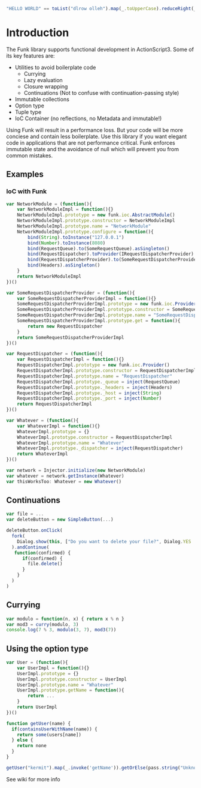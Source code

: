```javascript
"HELLO WORLD" == toList("dlrow olleh").map(_.toUpperCase).reduceRight(_.plus_)
```

# Introduction
The Funk library supports functional development in ActionScript3. Some of its key features are:

* Utilities to avoid boilerplate code
  * Currying
  * Lazy evaluation
  * Closure wrapping
  * Continuations (Not to confuse with continuation-passing style)
* Immutable collections
* Option type
* Tuple type
* IoC Container (no reflections, no Metadata and immutable!)

Using Funk will result in a performance loss. But your code will be more conciese and contain less boilerplate. Use this library if you want elegant code in applications that are not performance critical. Funk enforces immutable state and the avoidance of null which will prevent you from common mistakes.

## Examples
### IoC with Funk

```javascript
var NetworkModule = (function(){
	var NetworkModuleImpl = function(){}
	NetworkModuleImpl.prototype = new funk.ioc.AbstractModule()
	NetworkModuleImpl.prototype.constructor = NetworkModuleImpl
	NetworkModuleImpl.prototype.name = "NetworkModule"
	NetworkModuleImpl.prototype.configure = function(){
		bind(String).toInstance("127.0.0.1")
	    bind(Number).toInstance(8080)
	    bind(RequestQueue).to(SomeRequestQueue).asSingleton()
	    bind(RequestDispatcher).toProvider(IRequestDispatcherProvider)
	    bind(RequestDispatcherProvider).to(SomeRequestDispatcherProvider)
	    bind(Headers).asSingleton()
	}
	return NetworkModuleImpl
})()

var SomeRequestDispatcherProvider = (function(){
	var SomeRequestDispatcherProviderImpl = function(){}
	SomeRequestDispatcherProviderImpl.prototype = new funk.ioc.Provider()
	SomeRequestDispatcherProviderImpl.prototype.constructor = SomeRequestDispatcherProviderImpl
	SomeRequestDispatcherProviderImpl.prototype.name = "SomeRequestDispatcherProvider"
	SomeRequestDispatcherProviderImpl.prototype.get = function(){
		return new RequestDispatcher
	}
	return SomeRequestDispatcherProviderImpl
})()

var RequestDispatcher = (function(){
	var RequestDispatcherImpl = function(){}
	RequestDispatcherImpl.prototype = new funk.ioc.Provider()
	RequestDispatcherImpl.prototype.constructor = RequestDispatcherImpl
	RequestDispatcherImpl.prototype.name = "RequestDispatcher"
	RequestDispatcherImpl.prototype._queue = inject(RequestQueue)
	RequestDispatcherImpl.prototype._headers = inject(Headers)
	RequestDispatcherImpl.prototype._host = inject(String)
	RequestDispatcherImpl.prototype._port = inject(Number)
	return RequestDispatcherImpl
})()

var Whatever = (function(){
	var WhateverImpl = function(){}
	WhateverImpl.prototype = {}
	WhateverImpl.prototype.constructor = RequestDispatcherImpl
	WhateverImpl.prototype.name = "Whatever"
	WhateverImpl.prototype._dispatcher = inject(RequestDispatcher)
	return WhateverImpl
})()

var network = Injector.initialize(new NetworkModule)
var whatever = network.getInstance(Whatever)
var thisWorksToo: Whatever = new Whatever()
```

## Continuations

```javascript
var file = ...
var deleteButton = new SimpleButton(...)

deleteButton.onClick(
  fork(
    Dialog.show(this, ["Do you want to delete your file?", Dialog.YES | Dialog.NO])
  ).andContinue(
   function(confirmed) {
      if(confirmed) {
        file.delete()
      }
    }
  )
)
```

## Currying

```javascript
var modulo = function(n, x) { return x % n }
var mod3 = curry(modulo, 3)
console.log(7 % 3, modulo(3, 7), mod3(7))
```

## Using the option type

```javascript
var User = (function(){
	var UserImpl = function(){}
	UserImpl.prototype = {}
	UserImpl.prototype.constructor = UserImpl
	UserImpl.prototype.name = "Whatever"
	UserImpl.prototype.getName = function(){
		return ...
	}
	return UserImpl
})()

function getUser(name) {
  if(containsUserWithName(name)) {
    return some(users[name])
  } else {
    return none
  }
}

getUser("kermit").map(_.invoke('getName')).getOrElse(pass.string("Unknown User"))
```

See wiki for more info